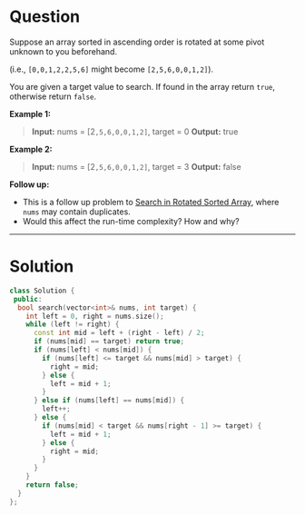 
# Question

Suppose an array sorted in ascending order is rotated at some pivot unknown to you beforehand.

(i.e.,  `[0,0,1,2,2,5,6]`  might become  `[2,5,6,0,0,1,2]`).

You are given a target value to search. If found in the array return  `true`, otherwise return  `false`.

**Example 1:**

> **Input:** nums = [2`,5,6,0,0,1,2]`, target = 0
> **Output:** true

**Example 2:**

> **Input:** nums = [2`,5,6,0,0,1,2]`, target = 3
> **Output:** false

**Follow up:**

- This is a follow up problem to [Search in Rotated Sorted Array](https://leetcode.com/problems/search-in-rotated-sorted-array/description/), where  `nums`  may contain duplicates.
- Would this affect the run-time complexity? How and why?


----------

# Solution

```cpp
class Solution {
 public:
  bool search(vector<int>& nums, int target) {
    int left = 0, right = nums.size();
    while (left != right) {
      const int mid = left + (right - left) / 2;
      if (nums[mid] == target) return true;
      if (nums[left] < nums[mid]) {
        if (nums[left] <= target && nums[mid] > target) {
          right = mid;
        } else {
          left = mid + 1;
        }
      } else if (nums[left] == nums[mid]) {
        left++;
      } else {
        if (nums[mid] < target && nums[right - 1] >= target) {
          left = mid + 1;
        } else {
          right = mid;
        }
      }
    }
    return false;
  }
};
```
